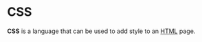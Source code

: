 # CSS







**CSS** is a language that can be used to add style to an [HTML](/wiki/HTML) page.





